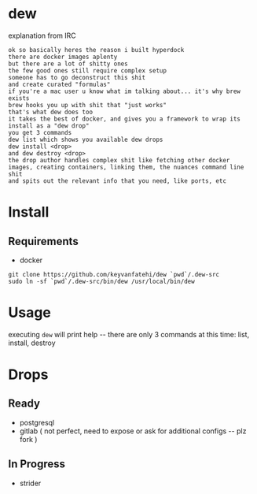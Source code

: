 # dew

explanation from IRC

```
ok so basically heres the reason i built hyperdock
there are docker images aplenty
but there are a lot of shitty ones
the few good ones still require complex setup
someone has to go deconstruct this shit
and create curated "formulas"
if you're a mac user u know what im talking about... it's why brew exists
brew hooks you up with shit that "just works"
that's what dew does too
it takes the best of docker, and gives you a framework to wrap its install as a "dew drop"
you get 3 commands
dew list which shows you available dew drops
dew install <drop>
and dew destroy <drop>
the drop author handles complex shit like fetching other docker images, creating containers, linking them, the nuances command line shit
and spits out the relevant info that you need, like ports, etc
```

# Install

## Requirements

* docker

```
git clone https://github.com/keyvanfatehi/dew `pwd`/.dew-src
sudo ln -sf `pwd`/.dew-src/bin/dew /usr/local/bin/dew
```

# Usage

executing `dew` will print help -- there are only 3 commands at this time: list, install, destroy

# Drops

## Ready

* postgresql
* gitlab ( not perfect, need to expose or ask for additional configs -- plz fork )

## In Progress

* strider

